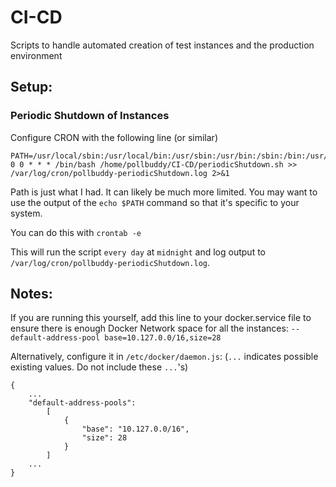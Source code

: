 # CI-CD
Scripts to handle automated creation of test instances and the production environment


## Setup: 

### Periodic Shutdown of Instances

Configure CRON with the following line (or similar)

```
PATH=/usr/local/sbin:/usr/local/bin:/usr/sbin:/usr/bin:/sbin:/bin:/usr/games:/usr/local/games:/snap/bin
0 0 * * * /bin/bash /home/pollbuddy/CI-CD/periodicShutdown.sh >> /var/log/cron/pollbuddy-periodicShutdown.log 2>&1
```

Path is just what I had. It can likely be much more limited. You may want to use the output of the `echo $PATH` command so that it's specific to your system.

You can do this with `crontab -e`

This will run the script `every day` at `midnight` and log output to `/var/log/cron/pollbuddy-periodicShutdown.log`.

## Notes:

If you are running this yourself, add this line to your docker.service file to ensure there is enough Docker Network space for all the instances: 
`--default-address-pool base=10.127.0.0/16,size=28`

Alternatively, configure it in `/etc/docker/daemon.js`: (`...` indicates possible existing values. Do not include these `...`'s)

```
{
    ...
    "default-address-pools":
        [
            {
                "base": "10.127.0.0/16",
                "size": 28
            }
        ]
    ...
}
```